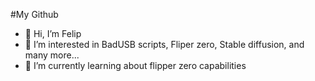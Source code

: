 #My Github
- 👋 Hi, I’m Felip
- 👀 I’m interested in BadUSB scripts, Fliper zero, Stable diffusion, and many more...
- 🌱 I’m currently learning about flipper zero capabilities
